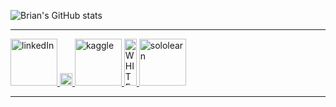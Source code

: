 ![Brian's GitHub stats](https://github-readme-stats.vercel.app/api?username=briangicharu&count_private=true)
<hr>
<a href="https://www.linkedin.com/in/brian-gicharu-1ba35b209/" class="button danger" target="_blank">
  <img alt="linkedIn" src="https://cdn-icons-png.flaticon.com/512/174/174857.png" width=auto height="75">
</a>
<a href="https://www.linkedin.com/in/brian-gicharu-1ba35b209/" class="button danger" target="_blank">
  <img alt="WHITE" src="https://wallpapercave.com/wp/wp6903417.jpg" width="20" height=auto>
</a>
<a href="https://www.kaggle.com/briangicharu" class="button danger" target="_blank">
  <img alt="kaggle" src="https://www.dataapplab.com/wp-content/uploads/2017/06/kaggle-logo-gray-300.png" width=auto" height="75">
</a>
<a href="https://www.linkedin.com/in/brian-gicharu-1ba35b209/" class="button danger" target="_blank">                                                      
  <img alt="WHITE" src="https://wallpapercave.com/wp/wp6903417.jpg" width="20" height="75">
</a>
<a href="https://www.sololearn.com/profile/10367617" class="button danger" target="_blank">
  <img alt="sololearn" src="https://blob.sololearn.com/avatars/sololearn.png" width=auto" height="75">
</a>
<hr>
